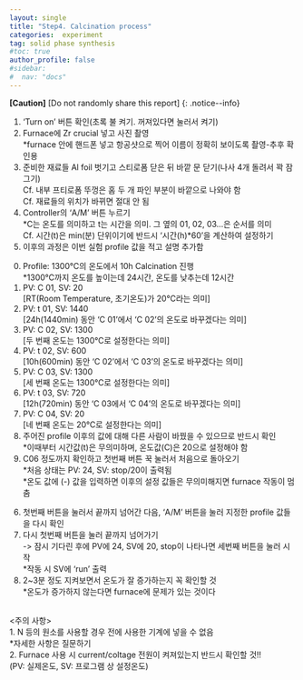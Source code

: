 ```yaml
---
layout: single
title: "Step4. Calcination process"
categories:  experiment
tag: solid phase synthesis
#toc: true
author_profile: false
#sidebar:
#  nav: "docs"
---
```


**[Caution]** [Do not randomly share this report]
{: .notice--info}

1. ‘Turn on’ 버튼 확인(초록 불 켜기. 꺼져있다면 눌러서 켜기)<br>
2. Furnace에 Zr crucial 넣고 사진 촬영<br>
 *furnace 안에 핸드폰 넣고 항공샷으로 찍어 이름이 정확히 보이도록 촬영-추후 확인용<br>
3. 준비한 재료들 Al foil 벗기고 스티로폼 닫은 뒤 바깥 문 닫기(나사 4개 돌려서 꽉 잠그기)<br>
 Cf. 내부 프티로폼 뚜껑은 홈 두 개 파인 부분이 바깥으로 나와야 함<br>
 Cf. 재료들의 위치가 바뀌면 절대 안 됨<br>
4. Controller의 ‘A/M’ 버튼 누르기<br>
 *C는 온도를 의미하고 t는 시간을 의미. 그 옆의 01, 02, 03…은 순서를 의미<br>
 Cf. 시간(t)은 min(분) 단위이기에 반드시 ‘시간(h)*60’을 계산하여 설정하기<br>
5. 이후의 과정은 이번 실험 profile 값을 적고 설명 추가함<br>
  0) Profile: 1300℃의 온도에서 10h Calcination 진행<br>
   *1300℃까지 온도를 높이는데 24시간, 온도를 낮추는데 12시간<br>
  1) PV: C 01, SV: 20<br>
    [RT(Room Temperature, 초기온도)가 20℃라는 의미]<br>
  2) PV: t 01, SV: 1440<br>
    [24h(1440min) 동안 ‘C 01’에서 ‘C 02’의 온도로 바꾸겠다는 의미]<br>
  3) PV: C 02, SV: 1300<br>
    [두 번째 온도는 1300℃로 설정한다는 의미]<br>
  4) PV: t 02, SV: 600<br>
    [10h(600min) 동안 ‘C 02’에서 ‘C 03’의 온도로 바꾸겠다는 의미]<br>
  5) PV: C 03, SV: 1300<br>
    [세 번째 온도는 1300℃로 설정한다는 의미]<br>
  6) PV: t 03, SV: 720<br>
    [12h(720min) 동안 ‘C 03에서 ‘C 04’의 온도로 바꾸겠다는 의미]<br>
  7) PV: C 04, SV: 20<br>
    [네 번째 온도는 20℃로 설정한다는 의미]<br>
  8) 주어진 profile 이후의 값에 대해 다른 사람이 바꿨을 수 있으므로 반드시 확인<br>
   *이때부터 시간값(t)은 무의미하며, 온도값(C)은 20으로 설정해야 함<br>
  9) C06 정도까지 확인하고 첫번째 버튼 꾹 눌러서 처음으로 돌아오기<br>
   *처음 상태는 PV: 24, SV: stop/20이 출력됨<br>
   *온도 값에 (-) 값을 입력하면 이후의 설정 값들은 무의미해지면 furnace 작동이 멈춤
6. 첫번째 버튼을 눌러서 끝까지 넘어간 다음, ‘A/M’ 버튼을 눌러 지정한 profile 값들을 다시 확인<br>
7. 다시 첫번째 버튼을 눌러 끝까지 넘어가기<br>
 -> 잠시 기다린 후에 PV에 24, SV에 20, stop이 나타나면 세번째 버튼을 눌러 시작<br>
 *작동 시 SV에 ‘run’ 출력<br>
8. 2~3분 정도 지켜보면서 온도가 잘 증가하는지 꼭 확인할 것<br>
 *온도가 증가하지 않는다면 furnace에 문제가 있는 것이다<br>
 <br>
<주의 사항><br>
1. N 등의 원소를 사용할 경우 전에 사용한 기계에 넣을 수 없음<br>
 *자세한 사항은 질문하기<br>
2. Furnace 사용 시 current/coltage 전원이 켜져있는지 반드시 확인할 것!!<br>
  (PV: 실제온도, SV: 프로그램 상 설정온도)
